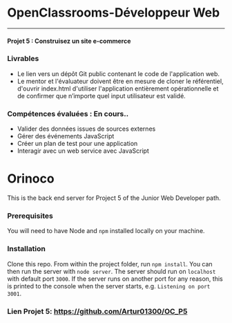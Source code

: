 # OpenClassrooms-Développeur Web

---

#### Projet 5 : Construisez un site e-commerce

### Livrables

  * Le lien vers un dépôt Git public contenant le code de l'application web.
  * Le mentor et l'évaluateur doivent être en mesure de cloner le référentiel, d'ouvrir index.html d'utiliser l'application entièrement opérationnelle et de confirmer que n’importe quel input utilisateur est validé.

### Compétences évaluées : En cours..


* Valider des données issues de sources externes
* Gérer des événements JavaScript
* Créer un plan de test pour une application
* Interagir avec un web service avec JavaScript


# Orinoco #

This is the back end server for Project 5 of the Junior Web Developer path.

### Prerequisites ###

You will need to have Node and `npm` installed locally on your machine.

### Installation ###

Clone this repo. From within the project folder, run `npm install`. You 
can then run the server with `node server`. 
The server should run on `localhost` with default port `3000`. If the
server runs on another port for any reason, this is printed to the
console when the server starts, e.g. `Listening on port 3001`.


### Lien Projet 5: https://github.com/Artur01300/OC_P5